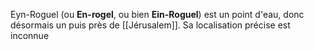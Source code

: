 Eyn-Roguel (ou **En-rogel**, ou bien **Ein-Roguel**) est un point d'eau, donc désormais un puis près de [[Jérusalem]]. Sa localisation précise est inconnue